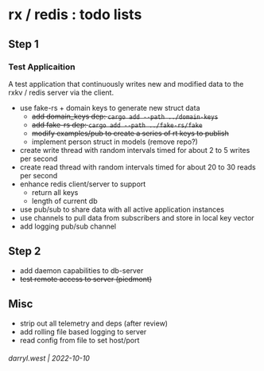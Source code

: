 # rx / redis : todo lists

## Step 1

### Test Applicaition

A test application that continuously writes new and modified data to the rxkv / redis server via the client.

* use fake-rs + domain keys to generate new struct data
    * ~~add domain_keys dep: `cargo add --path ../domain-keys`~~
    * ~~add fake-rs dep: `cargo add --path ../fake-rs/fake`~~
    * ~~modify examples/pub to create a series of rt keys to publish~~
    * implement person struct in models (remove repo?)
* create write thread with random intervals timed for about 2 to 5 writes per second
* create read thread with random intervals timed for about 20 to 30 reads per second
* enhance redis client/server to support
  * return all keys
  * length of current db
* use pub/sub to share data with all active application instances
* use channels to pull data from subscribers and store in local key vector
* add logging pub/sub channel

## Step 2

* add daemon capabilities to db-server
* ~~test remote access to server (piedmont)~~

## Misc

* strip out all telemetry and deps (after review)
* add rolling file based logging to server
* read config from file to set host/port 

###### darryl.west | 2022-10-10

